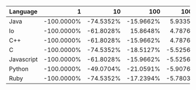 | Language | 1 | 10 | 100 | 1000 | 10000 | 100000 |
| --- |  ---:| ---:| ---:| ---:| ---:| ---:|
| Java | -100.0000% | -74.5352% | -15.9662% | 5.9335% | 1.6172% | -0.5218% |
| Io | -100.0000% | -61.8028% | 15.8648% | 4.7876% | -1.5913% | N.A. |
| C++ | -100.0000% | -61.8028% | -15.9662% | 4.7876% | 1.9865% | 0.5706% |
| C | -100.0000% | -74.5352% | -18.5127% | -5.5256% | -1.7568% | -0.5001% |
| Javascript | -100.0000% | -61.8028% | -15.9662% | -5.5256% | -1.8460% | 0.5363% |
| Python | -100.0000% | -49.0704% | -21.0591% | -5.9076% | -2.1643% | -0.6147% |
| Ruby | -100.0000% | -74.5352% | -17.2394% | -5.7803% | 1.6554% | 0.7527% |
